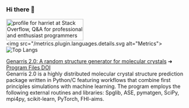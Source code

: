 ### Hi there 💚
<a href="https://stackoverflow.com/users/17433572/harriet"><img src="https://stackoverflow.com/users/flair/17433572.png" width="208" height="58" alt="profile for harriet at Stack Overflow, Q&amp;A for professional and enthusiast programmers" title="profile for harriet at Stack Overflow, Q&amp;A for professional and enthusiast programmers"></a>
<br />
<picture>
  <img src="/metrics.plugin.languages.details.svg alt="Metrics">
</picture>
<br />
![Top Langs](https://api.githubtrends.io/user/svg/harrietobrien/langs?time_range=one_year&include_private=True&compact=True&theme=ferns)
<br />

[Genarris 2.0: A random structure generator for molecular crystals](https://doi.org/10.1016/j.cpc.2020.107170) ➜ [Program Files DOI](http://dx.doi.org/10.17632/grx6mz4pjn.1)
<br />
Genarris 2.0 is a highly distributed molecular crystal structure prediction package written in Python/C featuring workflows that combine first principles simulations with machine learning. The program employs the following external routines and libraries: Spglib, ASE, pymatgen, SciPy, mpi4py, scikit-learn, PyTorch, FHI-aims. 

